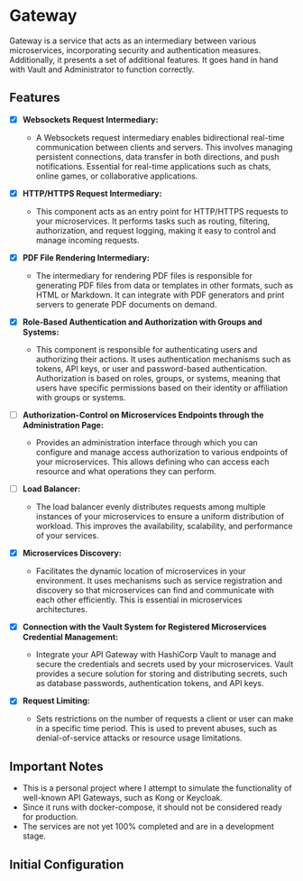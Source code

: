 # Gateway
Gateway is a service that acts as an intermediary between various microservices, incorporating security and authentication measures. Additionally, it presents a set of additional features. It goes hand in hand with Vault and Administrator to function correctly.

## Features
- [x] **Websockets Request Intermediary:**
  - A Websockets request intermediary enables bidirectional real-time communication between clients and servers. This involves managing persistent connections, data transfer in both directions, and push notifications. Essential for real-time applications such as chats, online games, or collaborative applications.

- [x] **HTTP/HTTPS Request Intermediary:**
  - This component acts as an entry point for HTTP/HTTPS requests to your microservices. It performs tasks such as routing, filtering, authorization, and request logging, making it easy to control and manage incoming requests.

- [x] **PDF File Rendering Intermediary:**
  - The intermediary for rendering PDF files is responsible for generating PDF files from data or templates in other formats, such as HTML or Markdown. It can integrate with PDF generators and print servers to generate PDF documents on demand.

- [x] **Role-Based Authentication and Authorization with Groups and Systems:**
  - This component is responsible for authenticating users and authorizing their actions. It uses authentication mechanisms such as tokens, API keys, or user and password-based authentication. Authorization is based on roles, groups, or systems, meaning that users have specific permissions based on their identity or affiliation with groups or systems.

- [ ] **Authorization-Control on Microservices Endpoints through the Administration Page:**
  - Provides an administration interface through which you can configure and manage access authorization to various endpoints of your microservices. This allows defining who can access each resource and what operations they can perform.

- [ ] **Load Balancer:**
  - The load balancer evenly distributes requests among multiple instances of your microservices to ensure a uniform distribution of workload. This improves the availability, scalability, and performance of your services.

- [x] **Microservices Discovery:**
  - Facilitates the dynamic location of microservices in your environment. It uses mechanisms such as service registration and discovery so that microservices can find and communicate with each other efficiently. This is essential in microservices architectures.

- [x] **Connection with the Vault System for Registered Microservices Credential Management:**
  - Integrate your API Gateway with HashiCorp Vault to manage and secure the credentials and secrets used by your microservices. Vault provides a secure solution for storing and distributing secrets, such as database passwords, authentication tokens, and API keys.

- [x] **Request Limiting:**
  - Sets restrictions on the number of requests a client or user can make in a specific time period. This is used to prevent abuses, such as denial-of-service attacks or resource usage limitations.

## Important Notes
- This is a personal project where I attempt to simulate the functionality of well-known API Gateways, such as Kong or Keycloak.
- Since it runs with docker-compose, it should not be considered ready for production.
- The services are not yet 100% completed and are in a development stage.

## Initial Configuration
